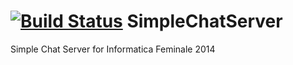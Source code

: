 [![Build Status](https://travis-ci.org/fhinkel/SimpleChatServer.svg?branch=master)](https://travis-ci.org/fhinkel/SimpleChatServer)
SimpleChatServer
================

Simple Chat Server for Informatica Feminale 2014
